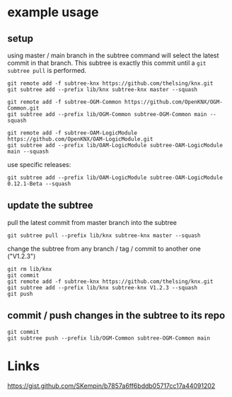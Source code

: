 # example usage

## setup

using master / main branch in the subtree command will select the latest commit in that branch. This subtree is exactly this commit until a `git subtree pull` is performed.

```
git remote add -f subtree-knx https://github.com/thelsing/knx.git
git subtree add --prefix lib/knx subtree-knx master --squash

git remote add -f subtree-OGM-Common https://github.com/OpenKNX/OGM-Common.git
git subtree add --prefix lib/OGM-Common subtree-OGM-Common main --squash

git remote add -f subtree-OAM-LogicModule https://github.com/OpenKNX/OAM-LogicModule.git
git subtree add --prefix lib/OAM-LogicModule subtree-OAM-LogicModule main --squash
```

use specific releases:
```
git subtree add --prefix lib/OAM-LogicModule subtree-OAM-LogicModule 0.12.1-Beta --squash
```


## update the subtree

pull the latest commit from master branch into the subtree
```
git subtree pull --prefix lib/knx subtree-knx master --squash
```

change the subtree from any branch / tag / commit to another one ("V1.2.3")
```
git rm lib/knx
git commit
git remote add -f subtree-knx https://github.com/thelsing/knx.git
git subtree add --prefix lib/knx subtree-knx V1.2.3 --squash
git push
```


## commit / push changes in the subtree to its repo
```
git commit
git subtree push --prefix lib/OGM-Common subtree-OGM-Common main
```


# Links
https://gist.github.com/SKempin/b7857a6ff6bddb05717cc17a44091202
